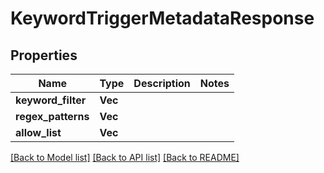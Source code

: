 # KeywordTriggerMetadataResponse

## Properties

Name | Type | Description | Notes
------------ | ------------- | ------------- | -------------
**keyword_filter** | **Vec<String>** |  | 
**regex_patterns** | **Vec<String>** |  | 
**allow_list** | **Vec<String>** |  | 

[[Back to Model list]](../README.md#documentation-for-models) [[Back to API list]](../README.md#documentation-for-api-endpoints) [[Back to README]](../README.md)


